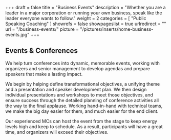+++
draft 			= false
title 			= "Business Events"
description		= "Whether you are a leader in a major corporation or running your own business, speak like the leader everyone wants to follow."
weight			= 2
categories		= [ "Public Speaking Coaching" ]
showrefs		= false
showpageslist	= true
urlredirect		= ""
url 				= "/business-events/"
picture			= "/pictures/inserts/home-business-events.jpg"
+++

## Events & Conferences

We help turn conferences into dynamic, memorable events, working with organizers and senior management to develop agendas and prepare speakers that make a lasting impact.

We begin by helping define transformational objectives, a unifying theme and a presentation and speaker development plan. We then design individual presentations and workshops to meet those objectives, and ensure success through the detailed planning of conference activities all the way to the final applause. Working hand-in-hand with technical teams, we make the big day easier for them, and much easier for the end client.

Our experienced MCs can host the event from the stage to keep energy levels high and keep to schedule. As a result, participants will have a great time, and organizers will exceed their objectives.
